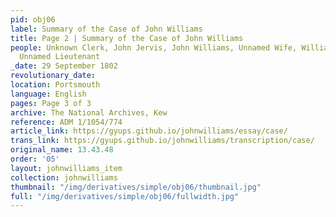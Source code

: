 ```yaml
---
pid: obj06
label: Summary of the Case of John Williams
title: Page 2 | Summary of the Case of John Williams
people: Unknown Clerk, John Jervis, John Williams, Unnamed Wife, William Allen Proby,
  Unnamed Lieutenant
_date: 29 September 1802
revolutionary_date:
location: Portsmouth
language: English
pages: Page 3 of 3
archive: The National Archives, Kew
reference: ADM 1/1054/774
article_link: https://gyups.github.io/johnwilliams/essay/case/
trans_link: https://gyups.github.io/johnwilliams/transcription/case/
original_name: 13.43.48
order: '05'
layout: johnwilliams_item
collection: johnwilliams
thumbnail: "/img/derivatives/simple/obj06/thumbnail.jpg"
full: "/img/derivatives/simple/obj06/fullwidth.jpg"
---
```

